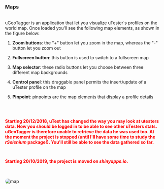 ### Maps
<br>
uGeoTagger is an application that let you visualize uTester's profiles on the world map. Once loaded you'll see the following map elements, as shown in the figure below:

1) **Zoom buttons**: the "+" button let you zoom in the map, whereas the "-" button let you zoom out

2) **Fullscreen button**: this button is used to switch to a fullscreen map

3) **Map selector**: these radio buttons let you choose between three different map backgrounds

4) **Control panel**: this draggable panel permits the insert/update of a uTester profile on the map

5) **Pinpoint**: pinpoints are the map elements that display a profile details
 
<br>

<br>
<b><p style="color:red;">Starting 20/12/2018, uTest has changed the way you may look at utesters data. Now you should be logged in to be able to see other uTesters stats. uGeoTagger is therefore unable to retrieve the data he was used too. At the moment the project is stopped (until I'll have some time to study the <i>rSelenium</i> package!). You'll still be able to see the data gathered so far.</p></b>
<br>
<b><p style="color:red;">Starting 20/10/2019, the project is moved on <i>shinyapps.io</i>.</p></b>
<br><br>
 
<img src="img/map.png" style = "display: block; margin: auto; border-radius: 25px;" alt="map">
